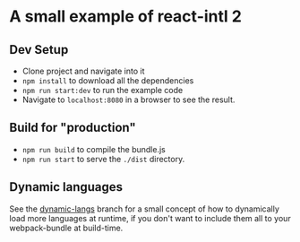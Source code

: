 # A small example of react-intl 2

## Dev Setup

* Clone project and navigate into it
* `npm install` to download all the dependencies
* `npm run start:dev` to run the example code
* Navigate to `localhost:8080` in a browser to see the result.

## Build for "production"

* `npm run build` to compile the bundle.js
* `npm run start` to serve the `./dist` directory.

## Dynamic languages
See the [dynamic-langs](https://github.com/JohnPhoto/react-intl2-example/tree/dynamic-langs) branch for a small concept of how to dynamically load more languages at runtime, if you don't want to include them all to your webpack-bundle at build-time.
